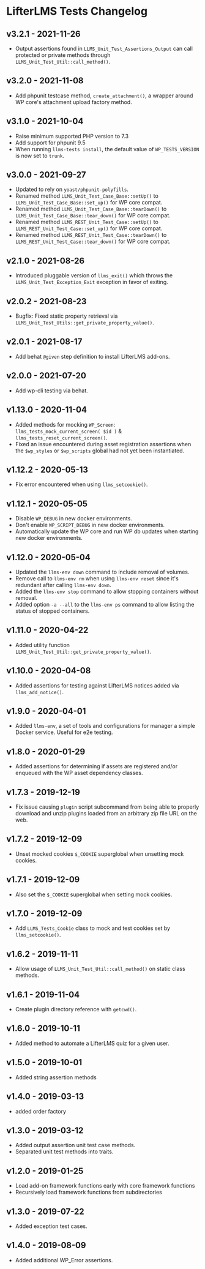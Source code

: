 LifterLMS Tests Changelog
=========================

v3.2.1 - 2021-11-26
-------------------

+ Output assertions found in `LLMS_Unit_Test_Assertions_Output` can call protected or private methods through `LLMS_Unit_Test_Util::call_method()`.


v3.2.0 - 2021-11-08
-------------------

+ Add phpunit testcase method, `create_attachment()`, a wrapper around WP core's attachment upload factory method.


v3.1.0 - 2021-10-04
-------------------

+ Raise minimum supported PHP version to 7.3
+ Add support for phpunit 9.5
+ When running `llms-tests install`, the default value of `WP_TESTS_VERSION` is now set to `trunk`.


v3.0.0 - 2021-09-27
-------------------

+ Updated to rely on `yoast/phpunit-polyfills`.
+ Renamed method `LLMS_Unit_Test_Case_Base::setUp()` to `LLMS_Unit_Test_Case_Base::set_up()` for WP core compat.
+ Renamed method `LLMS_Unit_Test_Case_Base::tearDown()` to `LLMS_Unit_Test_Case_Base::tear_down()` for WP core compat.
+ Renamed method `LLMS_REST_Unit_Test_Case::setUp()` to `LLMS_REST_Unit_Test_Case::set_up()` for WP core compat.
+ Renamed method `LLMS_REST_Unit_Test_Case::tearDown()` to `LLMS_REST_Unit_Test_Case::tear_down()` for WP core compat.


v2.1.0 - 2021-08-26
-------------------

+ Introduced pluggable version of `llms_exit()` which throws the `LLMS_Unit_Test_Exception_Exit` exception in favor of exiting.


v2.0.2 - 2021-08-23
-------------------

+ Bugfix: Fixed static property retrieval via `LLMS_Unit_Test_Utils::get_private_property_value()`.


v2.0.1 - 2021-08-17
-------------------

+ Add behat `@given` step definition to install LifterLMS add-ons.


v2.0.0 - 2021-07-20
-------------------

+ Add wp-cli testing via behat.


v1.13.0 - 2020-11-04
--------------------

+ Added methods for mocking `WP_Screen`: `llms_tests_mock_current_screen( $id )` & `llms_tests_reset_current_screen()`.
+ Fixed an issue encountered during asset registration assertions when the `$wp_styles` or `$wp_scripts` global had not yet been instantiated.


v1.12.2 - 2020-05-13
--------------------

+ Fix error encountered when using `llms_setcookie()`.


v1.12.1 - 2020-05-05
--------------------

+ Disable `WP_DEBUG` in new docker environments.
+ Don't enable `WP_SCRIPT_DEBUG` in new docker environments.
+ Automatically update the WP core and run WP db updates when starting new docker environments.


v1.12.0 - 2020-05-04
--------------------

+ Updated the `llms-env down` command to include removal of volumes.
+ Remove call to `llms-env rm` when using `llms-env reset` since it's redundant after calling `llms-env down`.
+ Added the `llms-env stop` command to allow stopping containers without removal.
+ Added option `-a --all` to the `llms-env ps` command to allow listing the status of stopped containers.


v1.11.0 - 2020-04-22
--------------------

+ Added utility function `LLMS_Unit_Test_Util::get_private_property_value()`.


v1.10.0 - 2020-04-08
--------------------

+ Added assertions for testing against LifterLMS notices added via `llms_add_notice()`.


v1.9.0 - 2020-04-01
-------------------

+ Added `llms-env`, a set of tools and configurations for manager a simple Docker service. Useful for e2e testing.


v1.8.0 - 2020-01-29
-------------------

+ Added assertions for determining if assets are registered and/or enqueued with the WP asset dependency classes.


v1.7.3 - 2019-12-19
-------------------

+ Fix issue causing `plugin` script subcommand from being able to properly download and unzip plugins loaded from an arbitrary zip file URL on the web.


v1.7.2 - 2019-12-09
-------------------

+ Unset mocked cookies `$_COOKIE` superglobal when unsetting mock cookies.


v1.7.1 - 2019-12-09
-------------------

+ Also set the `$_COOKIE` superglobal when setting mock cookies.


v1.7.0 - 2019-12-09
-------------------

+ Add `LLMS_Tests_Cookie` class to mock and test cookies set by `llms_setcookie()`.


v1.6.2 - 2019-11-11
-------------------

+ Allow usage of `LLMS_Unit_Test_Util::call_method()` on static class methods.


v1.6.1 - 2019-11-04
-------------------

+ Create plugin directory reference with `getcwd()`.


v1.6.0 - 2019-10-11
-------------------

+ Added method to automate a LifterLMS quiz for a given user.


v1.5.0 - 2019-10-01
-------------------

+ Added string assertion methods


v1.4.0 - 2019-03-13
-------------------

+ added order factory


v1.3.0 - 2019-03-12
-------------------

+ Added output assertion unit test case methods.
+ Separated unit test methods into traits.


v1.2.0 - 2019-01-25
-------------------

+ Load add-on framework functions early with core framework functions
+ Recursively load framework functions from subdirectories

v1.3.0 - 2019-07-22
-------------------

+ Added exception test cases.


v1.4.0 - 2019-08-09
-------------------

+ Added additional WP_Error assertions.
